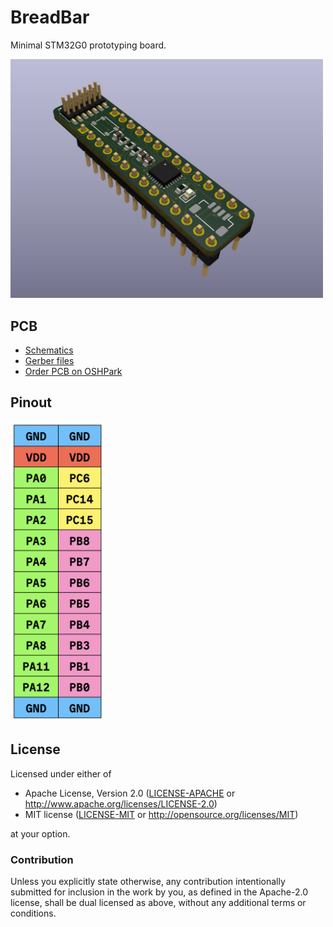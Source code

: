 # BreadBar

Minimal STM32G0 prototyping board.

<img al="BreadBar: STM32G0 prototyping board" width="500" src="docs/breadbar.jpg">

## PCB

* [Schematics](docs/breadbar.pdf)
* [Gerber files](docs/breadbar_rev_0x01.zip)
* [Order PCB on OSHPark](https://oshpark.com/shared_projects/HnaNiZUA)

## Pinout

<img al="BreadBar: STM32G0 prototyping board" width="150" src="docs/breadbar.png">

## License

Licensed under either of

- Apache License, Version 2.0 ([LICENSE-APACHE](LICENSE-APACHE) or
  http://www.apache.org/licenses/LICENSE-2.0)
- MIT license ([LICENSE-MIT](LICENSE-MIT) or http://opensource.org/licenses/MIT)

at your option.

### Contribution

Unless you explicitly state otherwise, any contribution intentionally submitted
for inclusion in the work by you, as defined in the Apache-2.0 license, shall be
dual licensed as above, without any additional terms or conditions.
